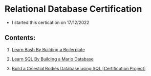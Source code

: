 # Relational Database Certification

* I started this certication on 17/12/2022

## Contents:

1) [Learn Bash By Building a Boilerplate]()

2) [Learn SQL By Building a Mario Database]()

3) [Build a Celestial Bodies Database using SQL [Certification Project]]()

